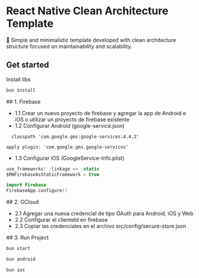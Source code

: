 # React Native Clean Architecture Template

👾 Simple and minimalistic template developed with clean architecture structure focused on maintainability and scalability.

## Get started

Install libs

```bash
bun install
```

## 1. Firebase

- 1.1 Crear un nuevo proyecto de firebase y agregar la app de Android e iOS o utilizar un proyecto de firebase existente
- 1.2 Configurar Android (google-service.json)

```grovy title="build.gradle"
  classpath 'com.google.gms:google-services:4.4.2'
```

```grovy title="app/build.gradle"
apply plugin: 'com.google.gms.google-services'
```

- 1.3 Configurar iOS (GoogleService-Info.plist)

```swift title="Podfile.lock"
use_frameworks! :linkage => :static
$RNFirebaseAsStaticFramework = true
```

```swift title="AppDelegate.swift"
import Firebase
FirebaseApp.configure()
```

## 2. GCloud

- 2.1 Agregar una nueva credencial de tipo OAuth para Android, iOS y Web
- 2.2 Configurar el clienteId en firebase
- 2.3 Copiar las credenciales en el archivo src/config/secure-store.json

## 3. Run Project

```bash
bun start
```

```bash
bun android
```

```bash
bun ios
```
